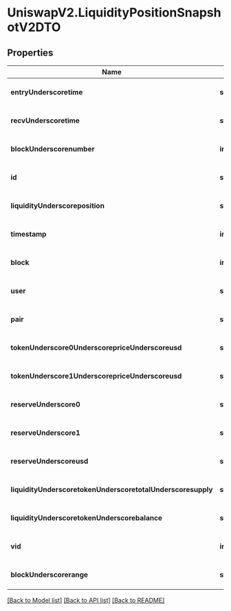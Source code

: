 # UniswapV2.LiquidityPositionSnapshotV2DTO

## Properties
Name | Type | Description | Notes
------------ | ------------- | ------------- | -------------
**entryUnderscoretime** | **string** |  | [optional] [default to null]
**recvUnderscoretime** | **string** |  | [optional] [default to null]
**blockUnderscorenumber** | **integer** |  | [optional] [default to null]
**id** | **string** |  | [optional] [default to null]
**liquidityUnderscoreposition** | **string** |  | [optional] [default to null]
**timestamp** | **integer** |  | [optional] [default to null]
**block** | **integer** |  | [optional] [default to null]
**user** | **string** |  | [optional] [default to null]
**pair** | **string** |  | [optional] [default to null]
**tokenUnderscore0UnderscorepriceUnderscoreusd** | **string** |  | [optional] [default to null]
**tokenUnderscore1UnderscorepriceUnderscoreusd** | **string** |  | [optional] [default to null]
**reserveUnderscore0** | **string** |  | [optional] [default to null]
**reserveUnderscore1** | **string** |  | [optional] [default to null]
**reserveUnderscoreusd** | **string** |  | [optional] [default to null]
**liquidityUnderscoretokenUnderscoretotalUnderscoresupply** | **string** |  | [optional] [default to null]
**liquidityUnderscoretokenUnderscorebalance** | **string** |  | [optional] [default to null]
**vid** | **integer** |  | [optional] [default to null]
**blockUnderscorerange** | **string** |  | [optional] [default to null]

[[Back to Model list]](../README.md#documentation-for-models) [[Back to API list]](../README.md#documentation-for-api-endpoints) [[Back to README]](../README.md)


